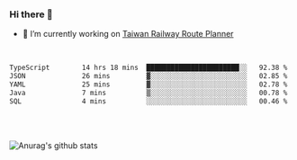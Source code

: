 ### Hi there 👋

- 🔭 I’m currently working on [Taiwan Railway Route Planner](https://github.com/Taiwan-Railway-Route-Planner)

<br/>

<!--START_SECTION:waka-->

```txt
TypeScript        14 hrs 18 mins  ███████████████████████░░   92.38 %
JSON              26 mins         ▓░░░░░░░░░░░░░░░░░░░░░░░░   02.85 %
YAML              25 mins         ▓░░░░░░░░░░░░░░░░░░░░░░░░   02.78 %
Java              7 mins          ▒░░░░░░░░░░░░░░░░░░░░░░░░   00.78 %
SQL               4 mins          ░░░░░░░░░░░░░░░░░░░░░░░░░   00.46 %
```

<!--END_SECTION:waka-->

<br/>
<br/>

![Anurag's github stats](https://github-readme-stats.vercel.app/api?username=DepickereSven&show_icons=true&theme=tokyonight)



<!--
**DepickereSven/DepickereSven** is a ✨ _special_ ✨ repository because its `README.md` (this file) appears on your GitHub profile.

Here are some ideas to get you started:

- 🔭 I’m currently working on ...
- 🌱 I’m currently learning ...
- 👯 I’m looking to collaborate on ...
- 🤔 I’m looking for help with ...
- 💬 Ask me about ...
- 📫 How to reach me: ...
- 😄 Pronouns: ...
- ⚡ Fun fact: ...
-->
